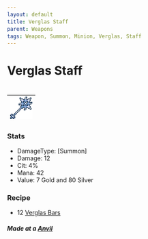 ```yaml
---
layout: default
title: Verglas Staff
parent: Weapons
tags: Weapon, Summon, Minion, Verglas, Staff
---
```


# Verglas Staff
#
| ![Icon](https://raw.githubusercontent.com/RickLugtigheid/SupernovaMod/main/Items/Weapons/PreHardmode/VerglasStaff.png) |
| ------ |

### Stats
- DamageType: [Summon]
- Damage: 12
- Cit: 4%
- Mana: 42
- Value: 7 Gold and 80 Silver

### Recipe
- 12 [Verglas Bars](https://ricklugtigheid.github.io/SupernovaMod/docs/items/materials/verglas_bar)

##### Made at a [Anvil](https://terraria.gamepedia.com/Anvil)